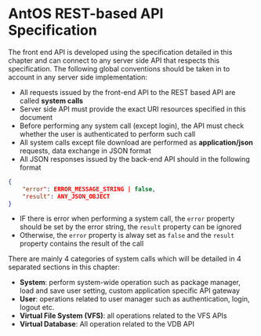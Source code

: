 # AntOS REST-based API Specification

The front end API is developed using the specification detailed in this chapter and can connect to any server side API that respects this specification.
The following global conventions should be taken in to account in any server side implementation:

* All requests issued by the front-end API to the REST based API are called **system calls**
* Server side API must provide the exact URI resources specified in this document
* Before performing any system call (except login), the API must check whether the user is authenticated to perform such call
* All system calls except file download are performed as **application/json** requests, data exchange in JSON format
* All JSON responses issued by the back-end API should in the following format
```json
{
	"error": ERROR_MESSAGE_STRING | false,
	"result": ANY_JSON_OBJECT
}
```
* IF there is error when performing a system call, the `error` property should be set by the error string, the `result` property can be ignored
*  Otherwise, the `error` property is alway set as `false` and the `result` property  contains the result of the call

There are mainly 4 categories of system calls which will be detailed in 4 separated sections in this chapter:
* **System**: perform system-wide operation such as package manager, load and save user setting, custom application specific API gateway
* **User**: operations related to user manager such as authentication, login, logout etc.
* **Virtual File System (VFS)**: all operations related to the VFS APIs
* **Virtual Database**: All operation related to the VDB API